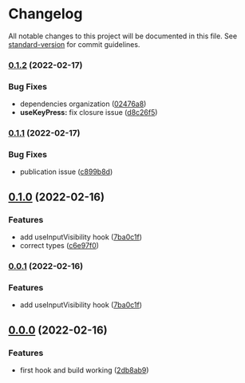 # Changelog

All notable changes to this project will be documented in this file. See [standard-version](https://github.com/conventional-changelog/standard-version) for commit guidelines.

### [0.1.2](https://github.com/cchampou/react-alt/compare/v0.1.1...v0.1.2) (2022-02-17)


### Bug Fixes

* dependencies organization ([02476a8](https://github.com/cchampou/react-alt/commit/02476a8045c451e9a1182e230b6b302cdabf6cf0))
* **useKeyPress:** fix closure issue ([d8c26f5](https://github.com/cchampou/react-alt/commit/d8c26f5d7fbe39df5f029c874f0cb8233e94c9ce))

### [0.1.1](https://github.com/cchampou/react-alt/compare/v0.1.0...v0.1.1) (2022-02-17)


### Bug Fixes

* publication issue ([c899b8d](https://github.com/cchampou/react-alt/commit/c899b8df877391ce64b1c8fba7a4f06c22730503))

## [0.1.0](https://github.com/cchampou/react-alt/compare/v0.0.0...v0.1.0) (2022-02-16)


### Features

* add useInputVisibility hook ([7ba0c1f](https://github.com/cchampou/react-alt/commit/7ba0c1ff28ff49a841834865cb98d5908fa19160))
* correct types ([c6e97f0](https://github.com/cchampou/react-alt/commit/c6e97f0d14198f7c02ded548da2b56afcac060b4))

### [0.0.1](https://github.com/cchampou/react-alt/compare/v0.0.0...v0.0.1) (2022-02-16)


### Features

* add useInputVisibility hook ([7ba0c1f](https://github.com/cchampou/react-alt/commit/7ba0c1ff28ff49a841834865cb98d5908fa19160))

## [0.0.0](https://github.com/cchampou/react-alt/compare/v0.0.0-dev...v0.0.0) (2022-02-16)


### Features

* first hook and build working ([2db8ab9](https://github.com/cchampou/react-alt/commit/2db8ab92820403ceb0438ae919b0dd1eff37365a))
